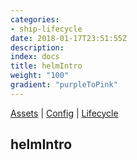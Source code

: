 ```yaml
---
categories:
- ship-lifecycle
date: 2018-01-17T23:51:55Z
description: 
index: docs
title: helmIntro
weight: "100"
gradient: "purpleToPink"
---
```


[Assets](/api/ship-assets/assets) | [Config](/api/ship-config/config) | [Lifecycle](/api/ship-lifecycle/lifecycle) 

## helmIntro



